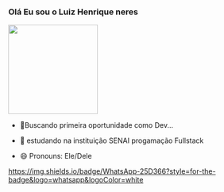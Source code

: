 ### Olá Eu sou o Luiz Henrique neres
 
  <img height="180em" src="https://github-readme-stats.vercel.app/api?username=luiz-henrique-neres&show_icons=true&theme=dracula&include_all_commits=true&count_private=true"/>

- 🔭Buscando primeira oportunidade como Dev...
- 🌱 estudando na instituição SENAI progamação Fullstack


- 😄 Pronouns: Ele/Dele

https://img.shields.io/badge/WhatsApp-25D366?style=for-the-badge&logo=whatsapp&logoColor=white
